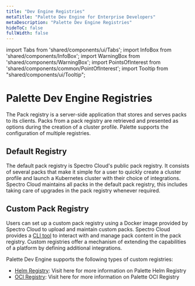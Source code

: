 ```yaml
---
title: "Dev Engine Registries"
metaTitle: "Palette Dev Engine for Enterprise Developers"
metaDescription: "Palette Dev Engine Registries"
hideToC: false
fullWidth: false
---
```


import Tabs from 'shared/components/ui/Tabs';
import InfoBox from 'shared/components/InfoBox';
import WarningBox from 'shared/components/WarningBox';
import PointsOfInterest from 'shared/components/common/PointOfInterest';
import Tooltip from "shared/components/ui/Tooltip";



# Palette Dev Engine Registries

The Pack registry is a server-side application that stores and serves packs to its clients. Packs from a pack registry are retrieved and presented as options during the creation of a cluster profile. Palette supports the configuration of multiple registries.

## Default Registry
The default pack registry is Spectro Cloud's public pack registry. It consists of several packs that make it simple for a user to quickly create a cluster profile and launch a Kubernetes cluster with their choice of integrations. Spectro Cloud maintains all packs in the default pack registry, this includes taking care of upgrades in the pack registry whenever required.

## Custom Pack Registry
Users can set up a custom pack registry using a Docker image provided by Spectro Cloud to upload and maintain custom packs. Spectro Cloud provides a [CLI tool](/registries-and-packs/spectro-cli-reference) to interact with and manage pack content in the pack registry. Custom registries offer a mechanism of extending the capabilities of a platform by defining additional integrations.

Palette Dev Engine supports the following types of custom registries:

* [Helm Registry](/registries-and-packs/helm-charts): Visit here for more information on Palette Helm Registry
* [OCI Registry](/registries-and-packs/oci-registry): Visit here for more information on Palette OCI Registry



<br />
<br />

